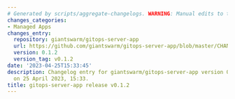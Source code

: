 ```yaml
---
# Generated by scripts/aggregate-changelogs. WARNING: Manual edits to this files will be overwritten.
changes_categories:
- Managed Apps
changes_entry:
  repository: giantswarm/gitops-server-app
  url: https://github.com/giantswarm/gitops-server-app/blob/master/CHANGELOG.md#012---2023-04-25
  version: 0.1.2
  version_tag: v0.1.2
date: '2023-04-25T15:33:45'
description: Changelog entry for giantswarm/gitops-server-app version 0.1.2, published
  on 25 April 2023, 15:33.
title: gitops-server-app release v0.1.2
---
```



